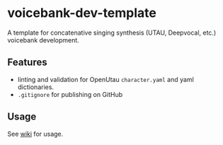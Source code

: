 # voicebank-dev-template
A template for concatenative singing synthesis (UTAU, Deepvocal, etc.) voicebank development.

## Features
- linting and validation for OpenUtau `character.yaml` and yaml dictionaries.
- `.gitignore` for publishing on GitHub

## Usage
See [wiki](https://github.com/oxygen-dioxide/voicebank-dev-template/wiki) for usage.
